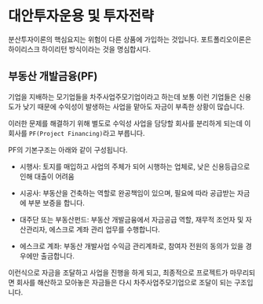# 대안투자운용 및 투자전략

분산투자이론의 핵심요지는 위험이 다른 상품에 가입하는 것입니다.
포트폴리오이론은 하이리스크 하이리턴 방식이라는 것을 명심합시다.

## 부동산 개발금융(PF)

기업을 지배하는 모기업들을 차주사업주모기업이라고 하는데 보통 이런 기업들은 신용도가 낮기 때문에 수익성이 발생하는 사업을 맡아도 자금이 부족한 상황이 많습니다.

이러한 문제를 해결하기 위해 별도로 수익성 사업을 담당할 회사를 분리하게 되는데 이 회사를 `PF(Project Financing)`라고 부릅니다.

PF의 기본구조는 아래와 같이 구성됩니다.

- 시행사: 토지를 매입하고 사업의 주체가 되어 시행하는 업체로, 낮은 신용등급으로 인해 대출이 어려움

- 시공사: 부동산을 건축하는 역할로 완공책임이 있으며, 필요에 따라 공급받는 자금에 부분 보증을 합니다.

- 대주단 또는 부동산펀드: 부동산 개발금융에서 자금공급 역할, 재무적 조언자 및 자산관리자, 에스크로 계좌 관리 업무를 수행합니다.

- 에스크로 계좌: 부동산 개발사업 수익금 관리계좌로, 참여자 전원의 동의가 있을 경우에만 출금합니다.

이런식으로 자금을 조달하고 사업을 진행을 하게 되고, 최종적으로 프로젝트가 마무리되면 회사를 해산하고 모아놓은 자금들은 다시 차주사업주모기업으로 조달이 되는 구조입니다.
 
